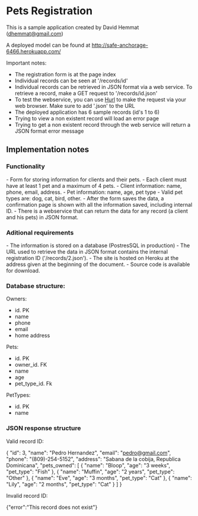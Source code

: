 <h1>Pets Registration</h1>

This is a sample application created by David Hemmat (dhemmat@gmail.com)

A deployed model can be found at <a href="http://safe-anchorage-6466.herokuapp.com/">http://safe-anchorage-6466.herokuapp.com/</a>

Important notes:
- The registration form is at the page index
- Individual records can be seen at '/records/id'
- Individual records can be retrieved in JSON format via a web service. To retrieve a record, make a GET request to '/records/id.json'
- To test the webservice, you can use <a href="http://www.hurl.it/">Hurl</a> to make the request via your web browser. Make sure to add '.json' to the URL
- The deployed application has 6 sample records (id's 1 to 6)
- Trying to view a non existent record will load an error page
- Trying to get a non existent record through the web service will return a JSON format error message 

<h2>Implementation notes</h2>

<h3>Functionality</h3>
- Form for storing information for clients and their pets.
- Each client must have at least 1 pet and a maximum of 4 pets.
- Client information: name, phone, email, address.
- Pet information: name, age, pet type
- Valid pet types are: dog, cat, bird, other.
- After the form saves the data, a confirmation page is shown with all the information saved, including internal ID.
- There is a webservice that can return the data for any record (a client and his pets) in JSON format.

<h3>Aditional requirements</h3>
- The information is stored on a database (PostresSQL in production)
- The URL used to retrieve the data in JSON format contains the internal registration ID ('/records/2.json').
- The site is hosted on Heroku at the address given at the beginning of the document.
- Source code is available for download.

<h3>Database structure:</h3>

Owners:
- id. PK
- name
- phone
- email
- home address

Pets:
- id. PK
- owner_id. FK
- name
- age
- pet_type_id. Fk

PetTypes:
- id. PK
- name

<h3>JSON response structure</h3>

Valid record ID:

{
    "id": 3,
    "name": "Pedro Hernandez",
    "email": "pedro@gmail.com",
    "phone": "(809)-254-5152",
    "address": "Sabana de la cobija, Republica Dominicana",
    "pets_owned": [
        {
            "name": "Bloop",
            "age": "3 weeks",
            "pet_type": "Fish"
        },
        {
            "name": "Muffin",
            "age": "2 years",
            "pet_type": "Other"
        },
        {
            "name": "Eve",
            "age": "3 months",
            "pet_type": "Cat"
        },
        {
            "name": "Lily",
            "age": "2 months",
            "pet_type": "Cat"
        }
    ]
}

Invalid record ID:

{"error":"This record does not exist"}




